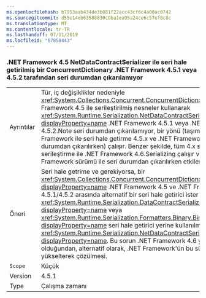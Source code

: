 ```yaml
---
ms.openlocfilehash: b7953aab434de3b081f22acc43cf6c4a00ac0742
ms.sourcegitcommit: d55e14eb63588830c0ba1ea95a24ce6c57ef8c8c
ms.translationtype: MT
ms.contentlocale: tr-TR
ms.lasthandoff: 07/11/2019
ms.locfileid: "67858443"
---
```

### <a name="a-concurrentdictionary-serialized-in-net-framework-45-with-netdatacontractserializer-cannot-be-deserialized-by-net-framework-451-or-452"></a>.NET Framework 4.5 NetDataContractSerializer ile seri hale getirilmiş bir ConcurrentDictionary .NET Framework 4.5.1 veya 4.5.2 tarafından seri durumdan çıkarılamıyor

|   |   |
|---|---|
|Ayrıntılar|Tür, iç değişiklikler nedeniyle <xref:System.Collections.Concurrent.ConcurrentDictionary%602> .NET Framework 4.5 ile serileştirilmiş nesneler kullanarak <xref:System.Runtime.Serialization.NetDataContractSerializer?displayProperty=name> .NET Framework 4.5.1 veya .NET Framework 4.5.2.Note seri durumdan çıkarılamıyor, bir yönü (taşıma .NET Framework ile seri hale getirme 4.5.x ve .NET Framework 4.5 ile seri durumdan çıkarılırken) çalışır. Benzer şekilde, tüm 4.x sürümler arası serileştirme ile .NET Framework 4.6.Serializing çalışır ve tek bir .NET Framework sürümü ile seri durumdan çıkarılırken etkilenmez.|
|Öneri|Seri hale getrime ve gerekiyorsa, bir <xref:System.Collections.Concurrent.ConcurrentDictionary%602?displayProperty=name> .NET Framework 4.5 ve .NET Framework 4.5.1/4.5.2 arasında alternatif bir seri hale getirici ister <xref:System.Runtime.Serialization.DataContractSerializer?displayProperty=name> veya <xref:System.Runtime.Serialization.Formatters.Binary.BinaryFormatter?displayProperty=name> seri hale getirici yerine kullanılmalıdır <xref:System.Runtime.Serialization.NetDataContractSerializer?displayProperty=name>. Bu sorun .NET Framework 4.6 yönelik olduğundan, alternatif olarak, .NET Framework'ün bu sürümüne yükselterek çözülmesi.|
|`Scope`|Küçük|
|Version|4.5.1|
|Type|Çalışma zamanı|

